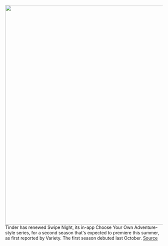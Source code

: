 <img src='https://cdn.vox-cdn.com/thumbor/4etT14VNSp56HZeEnc099Uc1X7Q=/0x0:2040x1360/1200x800/filters:focal(857x517:1183x843)/cdn.vox-cdn.com/uploads/chorus_image/image/66389875/acastro_180822_1777_tinder_0001.0.0.jpg' width='700px' /><br/>
Tinder has renewed Swipe Night, its in-app Choose Your Own Adventure-style series, for a second season that's expected to premiere this summer, as first reported by Variety. The first season debuted last October.
<a href='https://www.theverge.com/2020/2/27/21156306/tinder-swipe-night-choose-your-own-adventure-series-second-season'> Source <a/>